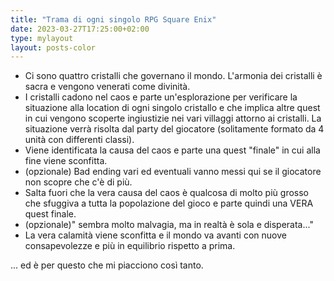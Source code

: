 ```yaml
---
title: "Trama di ogni singolo RPG Square Enix"
date: 2023-03-27T17:25:00+02:00
type: mylayout
layout: posts-color
---
```

- Ci sono quattro cristalli che governano il mondo. L'armonia dei cristalli è sacra e vengono venerati come divinità.
- I cristalli cadono nel caos e parte un'esplorazione per verificare la situazione alla location di ogni singolo cristallo e che implica altre quest in cui vengono scoperte ingiustizie nei vari villaggi attorno ai cristalli. La situazione verrà risolta dal party del giocatore (solitamente formato da 4 unità con differenti classi).
- Viene identificata la causa del caos e parte una quest "finale" in cui alla fine viene sconfitta.
- (opzionale) Bad ending vari ed eventuali vanno messi qui se il giocatore non scopre che c'è di più.
- Salta fuori che la vera causa del caos è qualcosa di molto più grosso che sfuggiva a tutta la popolazione del gioco e parte quindi una VERA quest finale.
- (opzionale)"<inserire nome della causa qui> sembra molto malvagia, ma in realtà è sola e disperata..."
- La vera calamità viene sconfitta e il mondo va avanti con nuove consapevolezze e più in equilibrio rispetto a prima.

... ed è per questo che mi piacciono così tanto.